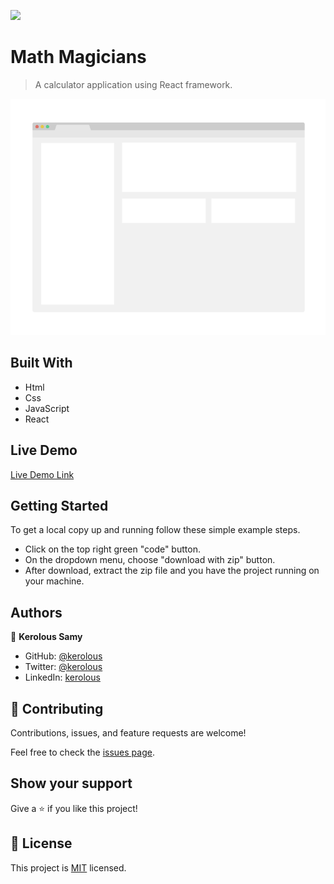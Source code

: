 ![](https://img.shields.io/badge/Microverse-blueviolet)

# Math Magicians

> A calculator application using React framework.

![screenshot](./app_screenshot.png)

## Built With

- Html
- Css
- JavaScript
- React

## Live Demo

[Live Demo Link](https://keroloussamy.github.io/Leaderboard/dist/)


## Getting Started
To get a local copy up and running follow these simple example steps.

- Click on the top right green "code" button.
- On the dropdown menu, choose "download with zip" button.
- After download, extract the zip file and you have the project running on your machine.


## Authors

👤 **Kerolous Samy**

- GitHub: [@kerolous](https://github.com/keroloussamy)
- Twitter: [@kerolous](https://twitter.com/SamyKerolous)
- LinkedIn: [kerolous](https://www.linkedin.com/in/keroloussamy/)


## 🤝 Contributing

Contributions, issues, and feature requests are welcome!

Feel free to check the [issues page](../../issues/).

## Show your support

Give a ⭐️ if you like this project!

## 📝 License

This project is [MIT](./MIT.md) licensed.
